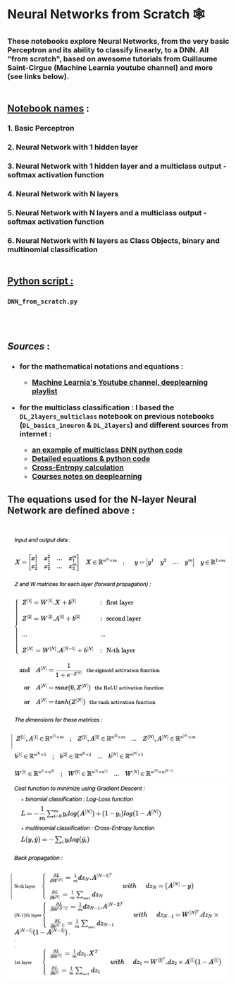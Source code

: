 # **Neural Networks from Scratch** 🕸️
### These notebooks explore Neural Networks, from the very basic Perceptron and its ability to classify linearly, to a DNN. All "from scratch", based on awesome tutorials from Guillaume Saint-Cirgue (Machine Learnia youtube channel) and more (see links below).<br></br>

## <u>Notebook names</u> :
### 1. Basic Perceptron
### 2. Neural Network with 1 hidden layer
### 3. Neural Network with 1 hidden layer and a multiclass output - softmax activation function
### 4. Neural Network with N layers
### 5. Neural Network with N layers and a multiclass output - softmax activation function
### 6. Neural Network with N layers as Class Objects, binary and multinomial classification<br></br>

## <u>Python script :</u>
### `DNN_from_scratch.py`
<br></br>
## ***Sources*** :
<h3>



- for the mathematical notations and equations :
  - [Machine Learnia's Youtube channel, deeplearning playlist](https://www.youtube.com/watch?v=XUFLq6dKQok&list=PLO_fdPEVlfKoanjvTJbIbd9V5d9Pzp8Rw)

- for the multiclass classification :
  I based the `DL_2layers_multiclass` notebook on previous notebooks (`DL_basics_1neuron` & `DL_2layers`) and different sources from internet :
    - [an example of multiclass DNN python code](https://stackabuse.com/creating-a-neural-network-from-scratch-in-python-multi-class-classification/)
    - [Detailed equations & python code](http://kkms.org/index.php/kjm/article/view/1275/673)
    - [Cross-Entropy calculation](https://stats.stackexchange.com/questions/378274/how-to-construct-a-cross-entropy-loss-for-general-regression-targets)
    - [Courses notes on deeplearning](https://physique.cmaisonneuve.qc.ca/svezina/mat/note_mat/MAT_Chap%206.2.pdf)

</h3>


## **The equations used for the N-layer Neural Network are defined above :**<br> </br>

<img alt="equations for Neural Network part1" src='./nb_images/equations_part1.png'>

<img alt="equations for Neural Network part2" src='./nb_images/equations_part2.png'>
